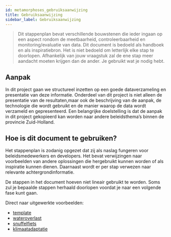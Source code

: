 ```yaml
---
id: metamorphoses_gebruiksaanwijzing
title: Gebruiksaanwijzing
sidebar_label: Gebruiksaanwijzing
---
```


> Dit stappenplan bevat verschillende bouwstenen die ieder ingaan op een aspect rondom de meetbaarheid, controleerbaarheid en monitoring/evaluatie van data.
Dit document is bedoeld als handboek en als inspiratiebron. Het is niet bedoeld om letterlijk elke stap te doorlopen. Afhankelijk van jouw vraagstuk zal de ene stap meer aandacht moeten krijgen dan de ander. Je gebruikt wat je nodig hebt. 

## Aanpak
In dit project gaan we structureel inzetten op een goede dataverzameling en presentatie van deze informatie. Onderdeel van dit project is niet alleen de presentatie van de resultaten,maar ook de beschrijving van de aanpak, de technologie die wordt gebruikt en de manier waarop de data wordt verzameld en gepresenteerd. Een belangrijke doelstelling is dat de aanpak in dit project gekopieerd kan worden naar andere beleidsthema’s binnen de provincie Zuid-Holland. 
## Hoe is dit document te gebruiken?
Het stappenplan is zodanig opgezet dat zij als naslag fungeren voor beleidsmedewerkers en developers. Het bevat verwijzingen naar voorbeelden van andere oplossingen die hergebruikt kunnen worden of als inspiratie kunnen dienen. Daarnaast wordt er per stap verwezen naar relevante achtergrondinformatie.     

De stappen in het document hoeven niet lineair gebruikt te worden. Soms zul je bepaalde stappen herhaald doorlopen voordat je naar een volgende fase kunt gaan.

Direct naar uitgewerkte voorbeelden: 
+ [template](Voorbeelden/template.md) 
+ [wateroverlast](Voorbeelden/wateroverlast.md) 
+ [snuffelfiets](Voorbeelden/snuffelfiets.md) 
+ [klimaatadaptatie](Voorbeelden/klimaatadaptatie.md)
